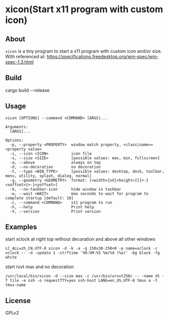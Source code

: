 # xicon(Start x11 program with custom icon)

## About

`xicon` is a tiny program to start a x11 program with custom icon and/or size.
With referenced at:
 https://specifications.freedesktop.org/wm-spec/wm-spec-1.3.html

## Build

cargo build --release

## Usage

```
xicon [OPTIONS] --command <COMMAND> [ARGS]...

Arguments:
  [ARGS]...

Options:
  -p, --property <PROPERTY>  window match property, <class|name>=<property value>
  -i, --icon <ICON>          icon file
  -s, --size <SIZE>          [possible values: max, min, fullscreen]
  -a, --above                always on top
  -d, --no-decoration        no decoration
  -t, --type <WIN_TYPE>      [possible values: desktop, dock, toolbar, menu, utility, splash, dialog, normal]
  -g, --geometry <GEOMETRY>  format: [<width>{xX}<height>][{+-}<xoffset>{+-}<yoffset>]
  -k, --no-taskbar-icon      hide window in taskbar
  -w, --wait <WAIT>          max seconds to wait for program to complete startup [default: 10]
  -c, --command <COMMAND>    x11 program to run
  -h, --help                 Print help
  -V, --version              Print version
```


## Examples

start xclock at right top without decoration and above all other windows
```
LC_ALL=zh_CN.UTF-8 xicon -d -k -a -g 150x30-250+0 -p name=xclock -c xclock -- -d -update 1 -strftime '%H:%M:%S %m/%d (%a)' -bg black -fg white
```

start rxvt max and no decoration
```
/usr/local/bin/xicon -d --size max -c /usr/bin/urxvt256c -- -name dt -T tile -e ssh -o requestTTY=yes ssh-host LANG=en_US.UTF-8 tmux a -t tmux-name
```

## License

GPLv2
